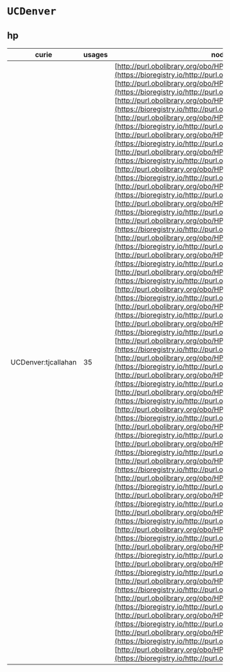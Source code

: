 # `UCDenver`
## hp
| curie               |   usages | nodes                                                                                                                                                                                                                                                                                                                                                                                                                                                                                                                                                                                                                                                                                                                                                                                                                                                                                                                                                                                                                                                                                                                                                                                                                                                                                                                                                                                                                                                                                                                                                                                                                                                                                                                                                                                                                                                                                                                                                                                                                                                                                                                                                                                                                                                                                                                                                                                                                                                                                                                                                                                                                                                                                                                                                                                                                                                                                                                                                                                                                                                                                                                                                                                                                                                                                                                                                                                                                                                                                                                                                                                                                                                                                                                                                                                                                                                                                                                                                                                                                                       |
|---------------------|----------|---------------------------------------------------------------------------------------------------------------------------------------------------------------------------------------------------------------------------------------------------------------------------------------------------------------------------------------------------------------------------------------------------------------------------------------------------------------------------------------------------------------------------------------------------------------------------------------------------------------------------------------------------------------------------------------------------------------------------------------------------------------------------------------------------------------------------------------------------------------------------------------------------------------------------------------------------------------------------------------------------------------------------------------------------------------------------------------------------------------------------------------------------------------------------------------------------------------------------------------------------------------------------------------------------------------------------------------------------------------------------------------------------------------------------------------------------------------------------------------------------------------------------------------------------------------------------------------------------------------------------------------------------------------------------------------------------------------------------------------------------------------------------------------------------------------------------------------------------------------------------------------------------------------------------------------------------------------------------------------------------------------------------------------------------------------------------------------------------------------------------------------------------------------------------------------------------------------------------------------------------------------------------------------------------------------------------------------------------------------------------------------------------------------------------------------------------------------------------------------------------------------------------------------------------------------------------------------------------------------------------------------------------------------------------------------------------------------------------------------------------------------------------------------------------------------------------------------------------------------------------------------------------------------------------------------------------------------------------------------------------------------------------------------------------------------------------------------------------------------------------------------------------------------------------------------------------------------------------------------------------------------------------------------------------------------------------------------------------------------------------------------------------------------------------------------------------------------------------------------------------------------------------------------------------------------------------------------------------------------------------------------------------------------------------------------------------------------------------------------------------------------------------------------------------------------------------------------------------------------------------------------------------------------------------------------------------------------------------------------------------------------------------------------------|
| UCDenver:tjcallahan |       35 | [http://purl.obolibrary.org/obo/HP:0020077](https://bioregistry.io/http://purl.obolibrary.org/obo/HP:0020077), [http://purl.obolibrary.org/obo/HP:0020078](https://bioregistry.io/http://purl.obolibrary.org/obo/HP:0020078), [http://purl.obolibrary.org/obo/HP:0020147](https://bioregistry.io/http://purl.obolibrary.org/obo/HP:0020147), [http://purl.obolibrary.org/obo/HP:0020158](https://bioregistry.io/http://purl.obolibrary.org/obo/HP:0020158), [http://purl.obolibrary.org/obo/HP:0020175](https://bioregistry.io/http://purl.obolibrary.org/obo/HP:0020175), [http://purl.obolibrary.org/obo/HP:0020197](https://bioregistry.io/http://purl.obolibrary.org/obo/HP:0020197), [http://purl.obolibrary.org/obo/HP:0025626](https://bioregistry.io/http://purl.obolibrary.org/obo/HP:0025626), [http://purl.obolibrary.org/obo/HP:0025630](https://bioregistry.io/http://purl.obolibrary.org/obo/HP:0025630), [http://purl.obolibrary.org/obo/HP:0025631](https://bioregistry.io/http://purl.obolibrary.org/obo/HP:0025631), [http://purl.obolibrary.org/obo/HP:0025638](https://bioregistry.io/http://purl.obolibrary.org/obo/HP:0025638), [http://purl.obolibrary.org/obo/HP:0032297](https://bioregistry.io/http://purl.obolibrary.org/obo/HP:0032297), [http://purl.obolibrary.org/obo/HP:0032298](https://bioregistry.io/http://purl.obolibrary.org/obo/HP:0032298), [http://purl.obolibrary.org/obo/HP:0032299](https://bioregistry.io/http://purl.obolibrary.org/obo/HP:0032299), [http://purl.obolibrary.org/obo/HP:0032300](https://bioregistry.io/http://purl.obolibrary.org/obo/HP:0032300), [http://purl.obolibrary.org/obo/HP:0032308](https://bioregistry.io/http://purl.obolibrary.org/obo/HP:0032308), [http://purl.obolibrary.org/obo/HP:0032311](https://bioregistry.io/http://purl.obolibrary.org/obo/HP:0032311), [http://purl.obolibrary.org/obo/HP:0032349](https://bioregistry.io/http://purl.obolibrary.org/obo/HP:0032349), [http://purl.obolibrary.org/obo/HP:0032350](https://bioregistry.io/http://purl.obolibrary.org/obo/HP:0032350), [http://purl.obolibrary.org/obo/HP:0032351](https://bioregistry.io/http://purl.obolibrary.org/obo/HP:0032351), [http://purl.obolibrary.org/obo/HP:0032352](https://bioregistry.io/http://purl.obolibrary.org/obo/HP:0032352), [http://purl.obolibrary.org/obo/HP:0032353](https://bioregistry.io/http://purl.obolibrary.org/obo/HP:0032353), [http://purl.obolibrary.org/obo/HP:0032355](https://bioregistry.io/http://purl.obolibrary.org/obo/HP:0032355), [http://purl.obolibrary.org/obo/HP:0032356](https://bioregistry.io/http://purl.obolibrary.org/obo/HP:0032356), [http://purl.obolibrary.org/obo/HP:0032357](https://bioregistry.io/http://purl.obolibrary.org/obo/HP:0032357), [http://purl.obolibrary.org/obo/HP:0032359](https://bioregistry.io/http://purl.obolibrary.org/obo/HP:0032359), [http://purl.obolibrary.org/obo/HP:0032360](https://bioregistry.io/http://purl.obolibrary.org/obo/HP:0032360), [http://purl.obolibrary.org/obo/HP:0032362](https://bioregistry.io/http://purl.obolibrary.org/obo/HP:0032362), [http://purl.obolibrary.org/obo/HP:0032371](https://bioregistry.io/http://purl.obolibrary.org/obo/HP:0032371), [http://purl.obolibrary.org/obo/HP:0032397](https://bioregistry.io/http://purl.obolibrary.org/obo/HP:0032397), [http://purl.obolibrary.org/obo/HP:0032401](https://bioregistry.io/http://purl.obolibrary.org/obo/HP:0032401), [http://purl.obolibrary.org/obo/HP:0032403](https://bioregistry.io/http://purl.obolibrary.org/obo/HP:0032403), [http://purl.obolibrary.org/obo/HP:0032405](https://bioregistry.io/http://purl.obolibrary.org/obo/HP:0032405), [http://purl.obolibrary.org/obo/HP:0032414](https://bioregistry.io/http://purl.obolibrary.org/obo/HP:0032414), [http://purl.obolibrary.org/obo/HP:0032437](https://bioregistry.io/http://purl.obolibrary.org/obo/HP:0032437), [http://purl.obolibrary.org/obo/HP:0032491](https://bioregistry.io/http://purl.obolibrary.org/obo/HP:0032491) |
